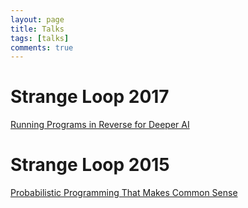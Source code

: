 ```yaml
---
layout: page
title: Talks
tags: [talks]
comments: true
---
```


# Strange Loop 2017
[Running Programs in Reverse for Deeper AI](https://www.youtube.com/watch?v=JnonBxKKZsg)


# Strange Loop 2015

[Probabilistic Programming That Makes Common Sense](https://www.youtube.com/watch?v=xxA766PrzQI)
